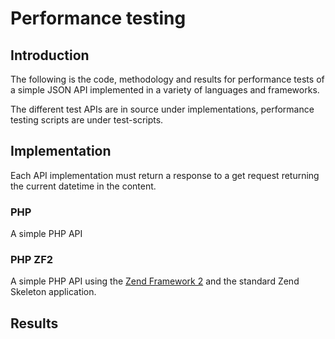 # Performance testing

## Introduction

The following is the code, methodology and results for performance tests of a simple JSON API implemented in a variety of languages and frameworks.

The different test APIs are in source under implementations, performance testing scripts are under test-scripts.

## Implementation

Each API implementation must return a response to a get request returning the current datetime in the content.

### PHP

A simple PHP API

### PHP ZF2

A simple PHP API using the [Zend Framework 2](http://framework.zend.com/) and the standard Zend Skeleton application.

## Results
